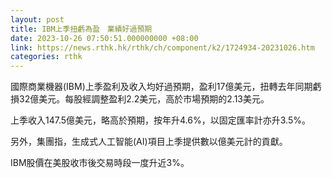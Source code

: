 ```yaml
---
layout: post
title: IBM上季扭虧為盈　業績好過預期
date: 2023-10-26 07:50:51.000000000 +08:00
link: https://news.rthk.hk/rthk/ch/component/k2/1724934-20231026.htm
categories: rthk
---
```


國際商業機器(IBM)上季盈利及收入均好過預期，盈利17億美元，扭轉去年同期虧損32億美元。每股經調整盈利2.2美元，高於市場預期的2.13美元。

上季收入147.5億美元，略高於預期，按年升4.6%，以固定匯率計亦升3.5%。

另外，集團指，生成式人工智能(AI)項目上季提供數以億美元計的貢獻。

IBM股價在美股收市後交易時段一度升近3%。
